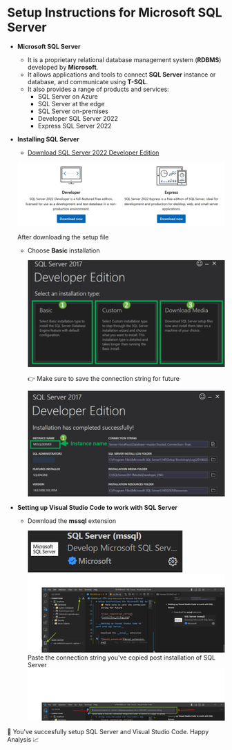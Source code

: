 # Setup Instructions for Microsoft SQL Server

- __Microsoft SQL Server__
  - It is a proprietary relational database management system (__RDBMS__) developed by __Microsoft__.
  - It allows applications and tools to connect __SQL Server__ instance or database, and communicate using __T-SQL__.
  - It also provides a range of products and services:
    - SQL Server on Azure
    - SQL Server at the edge
    - SQL Server on-premises
    - Developer SQL Server 2022
    - Express SQL Server 2022

- __Installing SQL Server__
  - [Download SQL Server 2022 Developer Edition](https://go.microsoft.com/fwlink/p/?linkid=2215158&clcid=0x4009&culture=en-in&country=in)
  
  ![SQL Server Developer](./SQL%20Server.png)

  After downloading the setup file
  - Choose __Basic__ installation

    ![basic_installation](./installation_type.png)

    👉 Make sure to save the connection string for future

    ![save_connection_string](connection_string.png)

- __Setting up Visual Studio Code to work with SQL Server__

  - Download the __mssql__ extension

    ![mssql_extension](mssql_extension.png)
    ![new_connection](new_connection.png)
    Paste the connection string you've copied post installation of SQL Server
    ![paste_connection_string](./paste_connection_string.png)

🚀 You've succesfully setup SQL Server and Visual Studio Code. Happy Analysis 📈
